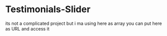 # Testimonials-Slider
its not a complicated project but i ma using here as array you can put here as URL and access it 
